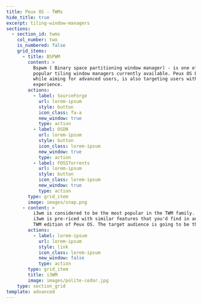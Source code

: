 ```yaml
---
title: Peux OS - TWMs
hide_title: true
excerpt: tiling-window-managers
sections:
  - section_id: twms
    col_number: two
    is_numbered: false
    grid_items:
      - title: BSPWM
        content: >
          Bspwm ( Binary space partitioning window manager) - is one of the
          popular tiling window managers currently available. Peux OS Bspwm,
          while aiming for advanced users, is also targeting users with no TWM
          experience. 
        actions:
          - label: SourceForge
            url: lorem-ipsum
            style: button
            icon_class: fa-a
            new_window: true
            type: action
          - label: OSDN
            url: lorem-ipsum
            style: button
            icon_class: lorem-ipsum
            new_window: true
            type: action
          - label: FOSSTorrents
            url: lorem-ipsum
            style: button
            icon_class: lorem-ipsum
            new_window: true
            type: action
        type: grid_item
        image: images/snap.png
      - content: >
          i3wm is considered to be the most popular in the TWM family. Peux OS
          i3wm is pre-riced with similar features that you'd find in any other
          TWM edition of Peux OS. The target audience is going to be the same.
        actions:
          - label: lorem-ipsum
            url: lorem-ipsum
            style: link
            icon_class: lorem-ipsum
            new_window: false
            type: action
        type: grid_item
        title: i3WM
        image: images/polite-cedar.jpg
    type: section_grid
template: advanced
---
```

